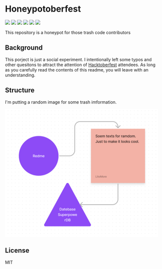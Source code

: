 # Honeypotoberfest

![](https://github.com/LitoMore/honeypotoberfest/workflows/NotExist/badge.svg)
![](https://img.shields.io/npm/v/_honeypotober-not-exist.svg)
![](https://img.shields.io/npm/l/_honeypotober-not-exist.svg)
![](https://img.shields.io/badge/unicorn-rejected-red.svg)
![](https://img.shields.io/badge/code_style-NOTEXIST-5ed9c7.svg)
![](https://hacktoberfest.com/image-does-not-exist)

This repository is a honeypot for those trash code contributors

## Background

This porject is just a social experiment.
I intentionally left some typos and other quesitons to attract the attention of [Hacktoberfest](https://hacktoberfest.com/honeytoberfest) attendees.
As long as you carefully read the contents of this readme, you will leave with an understanding.


## Structure

I'm putting a random image for some trash imformation.

![](https://raw.githubusercontent.com/LitoMore/honeypotoberfest/master/meida/flowchart.png)

## License

MIT
